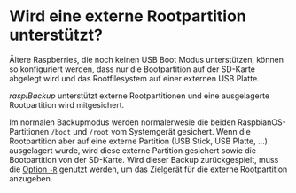 # Wird eine externe Rootpartition unterstützt?

Ältere Raspberries, die noch keinen USB Boot Modus unterstützen,
können so konfiguriert werden, dass nur die Bootpartition
auf der SD-Karte abgelegt wird
und das Rootfilesystem auf einer externen USB Platte.

*raspiBackup* unterstützt externe Rootpartitionen und
eine ausgelagerte Rootpartition wird mitgesichert.

Im normalen Backupmodus werden normalerwesie die beiden RaspbianOS-Partitionen
`/boot` und `/root` vom Systemgerät gesichert. Wenn die Rootpartition aber
auf eine externe
Partition (USB Stick, USB Platte, ...) ausgelagert wurde, wird diese externe
Partition gesichert sowie die Bootpartition von der SD-Karte. Wird
dieser Backup zurückgespielt, muss die [Option `-R`](restore-options.md#parm_R) genutzt werden,
um das Zielgerät für die externe Rootpartition anzugeben.

[.status]: translated
